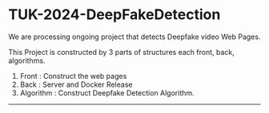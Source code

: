 # TUK-2024-DeepFakeDetection
We are processing ongoing project that detects Deepfake video Web Pages.

This Project is constructed by 3 parts of structures each front, back, algorithms.

1. Front : Construct the web pages
2. Back : Server and Docker Release
3. Algorithm : Construct Deepfake Detection Algorithm.

---

